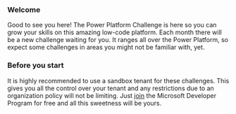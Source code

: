 ### Welcome

Good to see you here! The Power Platform Challenge is here so you can grow your skills on this amazing low-code platform.
Each month there will be a new challenge waiting for you. It ranges all over the Power Platform, so expect some challenges in areas you might not be familiar with, yet.

### Before you start
It is highly recommended to use a sandbox tenant for these challenges. This gives you all the control over your tenant and any restrictions due to an organization policy will not be limiting.
Just [join](https://developer.microsoft.com/en-us/microsoft-365/dev-program) the Microsoft Developer Program for free and all this sweetness will be yours.
